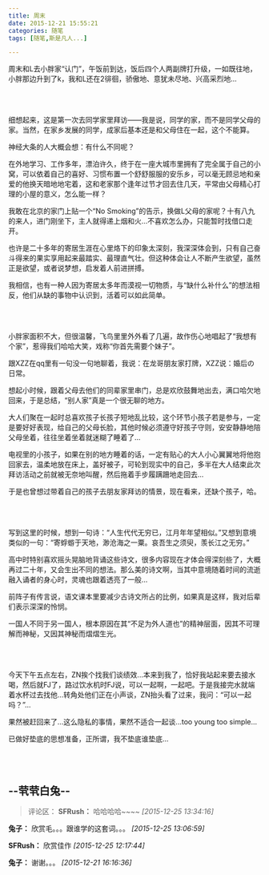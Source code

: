 ```yaml
---
title: 周末
date: 2015-12-21 15:55:21
categories: 随笔
tags: [随笔,斯是凡人...]

---
```

周末和L去小胖家“认门”，午饭前到达，饭后四个人两副牌打升级，一如既往地，小胖那边升到了k，我和L还在2徘徊，骄傲地、意犹未尽地、兴高采烈地...

<br /><br />

细想起来，这是第一次去同学家里拜访——我是说，同学的家，而不是同学父母的家。当然，在家乡发展的同学，成家后基本还是和父母住在一起，这个不能算。

神经大条的人大概会想：有什么不同呢？

在外地学习、工作多年，漂泊许久，终于在一座大城市里拥有了完全属于自己的小窝，可以依着自己的喜好、习惯布置一个舒舒服服的安乐乡，可以毫无顾忌地和亲爱的他换天暗地地宅着，这和老家那个逢年过节才回去住几天，平常由父母精心打理的小屋的意义，怎么能一样？

我敢在北京的家门上贴一个“No Smoking”的告示，换做L父母的家呢？十有八九的来人，进门刚坐下，主人就得递上烟和火...不喜欢怎么办，只能暂时找借口走开。

也许是二十多年的寄居生涯在心里烙下的印象太深刻，我深深体会到，只有自己奋斗得来的果实享用起来最踏实、最理直气壮。但这种体会让人不断产生欲望，虽然正是欲望，或者说梦想，启发着人前进拼搏。

我相信，也有一种人因为寄居太多年而漠视一切物质，与“缺什么补什么”的想法相反，他们从缺的事物中认识到，活着可以如此简单。

<br /><br />

小胖家面积不大，但很温馨，飞鸟里里外外看了几遍，故作伤心地唱起了“我想有个家”，惹得我们哈哈大笑，戏称“你首先需要个妹子”。

跟XZZ在qq里有一句没一句地聊着，我说：在龙哥朋友家打牌，XZZ说：婚后の日常。

想起小时候，跟着父母去他们的同辈家里串门，总是欢欣鼓舞地出去，满口哈欠地回来，于是总结，“别人家”真是一个很无聊的地方。

大人们聚在一起时总喜欢孩子长孩子短地乱比较，这个环节小孩子若是参与，一定是要好好表现，给自己的父母长脸，其他时候必须遵守好孩子守则，安安静静地陪父母坐着，往往坐着坐着就迷糊了睡着了...

电视里的小孩子，如果在别的地方睡着的话，一定有贴心的大人小心翼翼地将他抱回家去，温柔地放在床上，盖好被子，可轮到现实中的自己，多半在大人结束此次拜访活动之前就被无奈地叫醒，然后拖着手步履蹒跚地走回去...

于是也曾想过带着自己的孩子去朋友家拜访的情景，现在看来，还缺个孩子，哈。

<br /><br />

写到这里的时候，想到一句诗：“人生代代无穷已，江月年年望相似。”又想到意境类似的一句：“寄蜉蝣于天地，渺沧海之一粟。哀吾生之须臾，羡长江之无穷。”

高中时特别喜欢摇头晃脑地背诵这些诗文，很多内容现在才体会得深刻些了，大概再过二十年，又会生出不同的想法。那么美的诗文啊，当其中意境随着时间的流逝融入诵者的身心时，灵魂也跟着透亮了一般...

前阵子有传言说，语文课本里要减少古诗文所占的比例，如果真是这样，我对后辈们表示深深的怜悯。

一国人不同于另一国人，根本原因在其“不足为外人道也”的精神层面，因其不可理解而神秘，又因其神秘而熠熠生光。

<br /><br />

今天下午五点左右，ZN挨个找我们谈绩效...本来到我了，恰好我站起来要去接水喝，然后就FJ了，路过饮水机时FJ说，可以一起啊，一起吧。于是我接完水就端着水杯过去找他...转角处他们正在小声谈，ZN抬头看了过来，我问：“可以一起吗？”...

果然被赶回来了...这么隐私的事情，果然不适合一起谈...too young too simple...

已做好垫底的思想准备，正所谓，我不垫底谁垫底...

<br /><br />

--茕茕白兔--
---
>评论区：
>**SFRush：** 哈哈哈哈~~~~  *[2015-12-25 13:34:16]*
>
**兔子：** 欣赏毛。。。跟谁学的这套词。。。  *[2015-12-25 13:06:59]*
>
**SFRush：** 欣赏佳作  *[2015-12-25 12:17:44]*
>
**兔子：** 谢谢。。。  *[2015-12-21 16:16:36]*
>
